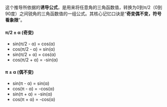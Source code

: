 这个推导所依据的**诱导公式**，是用来将任意角的三角函数值，转换为0到π/2（0到90度）之间锐角的三角函数值的一组公式。其核心记忆口诀是“**奇变偶不变，符号看象限**”。
#### **π/2 ± α (奇变)**

- sin(π/2 - α) = cos(α)
- cos(π/2 - α) = sin(α)
- sin(π/2 + α) = cos(α)
- cos(π/2 + α) = -sin(α)
#### **π ± α (偶不变)**

- sin(π - α) = sin(α)
- cos(π - α) = -cos(α)
- sin(π + α) = -sin(α)
- cos(π + α) = -cos(α)